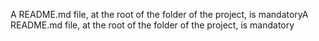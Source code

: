 A README.md file, at the root of the folder of the project, is mandatoryA README.md file, at the root of the folder of the project, is mandatory
